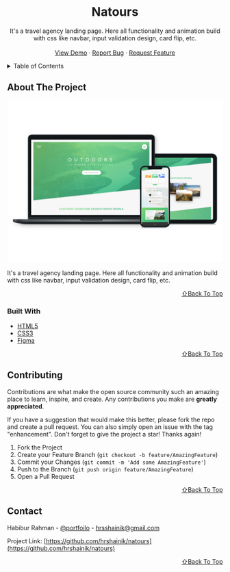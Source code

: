 <!-- PROJECT LOGO -->
<div align="center">
  <h1 align="center">Natours</h1>

  <p align="center">
    It's a travel agency landing page. Here all functionality and animation build with css like navbar, input validation design, card flip, etc.
    <br />
    <br />
    <a href="https://natours-hrsshainik.netlify.app/">View Demo</a>
    ·
    <a href="https://github.com/hrshainik/natours/issues">Report Bug</a>
    ·
    <a href="https://github.com/hrshainik/natours/issues">Request Feature</a>
  </p>
</div>


<!-- TABLE OF CONTENTS -->
<details>
  <summary>Table of Contents</summary>
  <ol>
    <li>
      <a href="#about-the-project">About The Project</a>
      <ul>
        <li><a href="#built-with">Built With</a></li>
      </ul>
    </li>
    <li><a href="#contributing">Contributing</a></li>
    <li><a href="#contact">Contact</a></li>
  </ol>
</details>


<!-- ABOUT THE PROJECT -->
## About The Project

[![Product Name Screen Shot][product-screenshot]](https://natours-hrsshainik.netlify.app/)

It's a travel agency landing page. Here all functionality and animation build with css like navbar, input validation design, card flip, etc.

<p align="right"><a href="#top">⇧Back To Top</a></p>

### Built With

* [HTML5](https://www.w3schools.com/html/)
* [CSS3](https://www.w3schools.com/css/)
* [Figma](https://figma.com)

<p align="right"><a href="#top">⇧Back To Top</a></p>


<!-- CONTRIBUTING -->
## Contributing

Contributions are what make the open source community such an amazing place to learn, inspire, and create. Any contributions you make are **greatly appreciated**.

If you have a suggestion that would make this better, please fork the repo and create a pull request. You can also simply open an issue with the tag "enhancement".
Don't forget to give the project a star! Thanks again!

1. Fork the Project
2. Create your Feature Branch (`git checkout -b feature/AmazingFeature`)
3. Commit your Changes (`git commit -m 'Add some AmazingFeature'`)
4. Push to the Branch (`git push origin feature/AmazingFeature`)
5. Open a Pull Request

<p align="right"><a href="#top">⇧Back To Top</a></p>



<!-- CONTACT -->
## Contact

Habibur Rahman - [@portfoilo](https://hrshainik.me) - hrsshainik@gmail.com

Project Link: [https://github.com/hrshainik/natours](https://github.com/hrshainik/natours)

<p align="right"><a href="#top">⇧Back To Top</a></p>

[product-screenshot]: img/product-showcase.jpg
